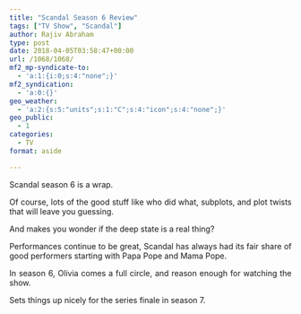 ```yaml
---
title: "Scandal Season 6 Review"
tags: ["TV Show", "Scandal"]
author: Rajiv Abraham
type: post
date: 2018-04-05T03:58:47+00:00
url: /1068/1068/
mf2_mp-syndicate-to:
  - 'a:1:{i:0;s:4:"none";}'
mf2_syndication:
  - 'a:0:{}'
geo_weather:
  - 'a:2:{s:5:"units";s:1:"C";s:4:"icon";s:4:"none";}'
geo_public:
  - 1
categories:
  - TV
format: aside

---
```

<p style="text-align: justify;">
  Scandal season 6 is a wrap.
</p>

<p style="text-align: justify;">
  Of course, lots of the good stuff like who did what, subplots, and plot twists that will leave you guessing.
</p>

<p style="text-align: justify;">
  And makes you wonder if the deep state is a real thing?
</p>

<p style="text-align: justify;">
  Performances continue to be great, Scandal has always had its fair share of good performers starting with Papa Pope and Mama Pope.
</p>

<p style="text-align: justify;">
  In season 6, Olivia comes a full circle, and reason enough for watching the show.
</p>

<p style="text-align: justify;">
  Sets things up nicely for the series finale in season 7.
</p>